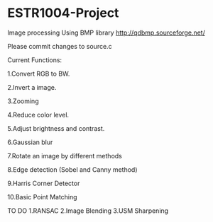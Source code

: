 # ESTR1004-Project
Image processing
Using BMP library http://qdbmp.sourceforge.net/

Please commit changes to source.c


Current Functions:

1.Convert RGB to BW.

2.Invert a image.

3.Zooming

4.Reduce color level.

5.Adjust brightness and contrast.

6.Gaussian blur

7.Rotate an image by different methods

8.Edge detection (Sobel and Canny method)

9.Harris Corner Detector

10.Basic Point Matching

TO DO
1.RANSAC
2.Image Blending
3.USM Sharpening
